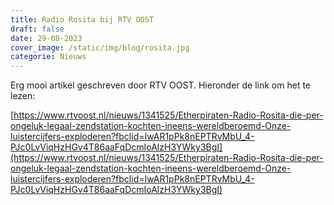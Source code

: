 ```yaml
---
title: Radio Rosita bij RTV OOST
draft: false
date: 29-08-2023
cover_image: /static/img/blog/rosita.jpg
categorie: Nieuws
---
```


Erg mooi artikel geschreven door RTV OOST.
Hieronder de link om het te lezen:

[https://www.rtvoost.nl/nieuws/1341525/Etherpiraten-Radio-Rosita-die-per-ongeluk-legaal-zendstation-kochten-ineens-wereldberoemd-Onze-luistercijfers-exploderen?fbclid=IwAR1pPk8nEPTRvMbU_4-PJc0LvViqHzHGv4T86aaFqDcmIoAlzH3YWky3BgI](https://www.rtvoost.nl/nieuws/1341525/Etherpiraten-Radio-Rosita-die-per-ongeluk-legaal-zendstation-kochten-ineens-wereldberoemd-Onze-luistercijfers-exploderen?fbclid=IwAR1pPk8nEPTRvMbU_4-PJc0LvViqHzHGv4T86aaFqDcmIoAlzH3YWky3BgI)
